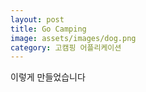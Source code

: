 ```yaml
---
layout: post
title: Go Camping
image: assets/images/dog.png
category: 고캠핑 어플리케이션
---
```


이렇게 만들었습니다
